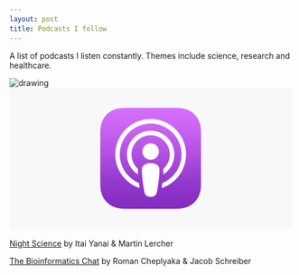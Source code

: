 ```yaml
---
layout: post
title: Podcasts I follow
---
```


A list of podcasts I listen constantly. Themes include science, research and healthcare.


<img src="podcast.png" alt="drawing" width="200"/>
<img src="/images/podcast.png" alt="drawing" width="500"/>

[Night Science](https://podcasts.apple.com/us/podcast/night-science/id1563415749) by Itai Yanai & Martin Lercher

[The Bioinformatics Chat](https://bioinformatics.chat/) by Roman Cheplyaka & Jacob Schreiber
